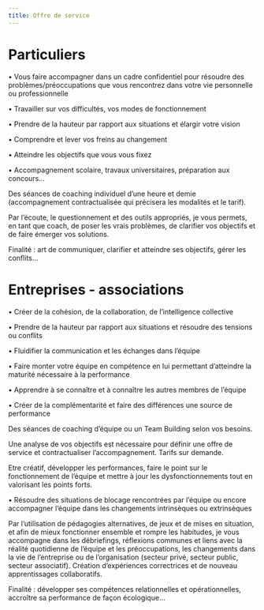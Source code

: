 ```yaml
---
title: Offre de service
---
```


# Particuliers

•	Vous faire accompagner dans un cadre confidentiel pour résoudre des problèmes/préoccupations que
vous rencontrez dans votre vie personnelle ou professionnelle

•	Travailler sur vos difficultés, vos modes de fonctionnement

•	Prendre de la hauteur par rapport aux situations et élargir votre vision

•	Comprendre et lever vos freins au changement

•	Atteindre les objectifs que vous vous fixez

•	Accompagnement scolaire, travaux universitaires, préparation aux concours...

  Des séances de coaching individuel d’une heure et demie (accompagnement contractualisée qui précisera les modalités et le tarif).

  Par l’écoute, le questionnement et des outils appropriés, je vous permets, en tant que coach, de poser les vrais problèmes, de clarifier vos objectifs et de faire émerger vos solutions.

Finalité : art de communiquer, clarifier et atteindre ses objectifs, gérer les conflits…

# Entreprises - associations

•	Créer de la cohésion, de la collaboration, de l’intelligence collective

•	Prendre de la hauteur par rapport aux situations et résoudre des tensions ou conflits

•	Fluidifier la communication et les échanges dans l’équipe

•	Faire monter votre équipe en compétence en lui permettant d’atteindre la maturité nécessaire à la performance

•	Apprendre à se connaître et à connaître les autres membres de l’équipe

•	Créer de la complémentarité et faire des différences une source de performance

  Des séances de coaching d’équipe ou un Team Building selon vos besoins.
  
  Une analyse de vos objectifs est nécessaire pour définir une offre de service et contractualiser l’accompagnement. Tarifs sur demande.

Etre créatif, développer les performances, faire le point sur le fonctionnement de l’équipe et mettre à jour les dysfonctionnements tout en valorisant les points forts.

•	Résoudre des situations de blocage rencontrées par l’équipe ou encore accompagner l’équipe dans les changements intrinsèques ou extrinsèques

  Par l’utilisation de pédagogies alternatives, de jeux et de mises en situation, et afin de mieux fonctionner ensemble et rompre les habitudes, je vous accompagne dans les débriefings, réflexions communes et liens avec la réalité quotidienne de l’équipe et les préoccupations, les changements dans la vie de l’entreprise ou de l’organisation (secteur privé, secteur public, secteur associatif). Création d’expériences correctrices et de nouveau apprentissages collaboratifs.

Finalité : développer ses compétences relationnelles et opérationnelles, accroître sa performance de façon écologique…
